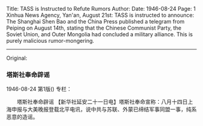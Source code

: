 Title: TASS is Instructed to Refute Rumors
Author:
Date: 1946-08-24
Page: 1
Xinhua News Agency, Yan'an, August 21st: TASS is instructed to announce: The Shanghai Shen Bao and the China Press published a telegram from Peiping on August 14th, stating that the Chinese Communist Party, the Soviet Union, and Outer Mongolia had concluded a military alliance. This is purely malicious rumor-mongering.



<hr /> 

Original: 


### 塔斯社奉命辟谣

1946-08-24
第1版()
专栏：

　　塔斯社奉命辟谣
    【新华社延安二十一日电】塔斯社奉命宣称：八月十四日上海申报与大美晚报登载北平电讯，说中共与苏联、外蒙已缔结军事同盟一事，纯系恶意的造谣。
